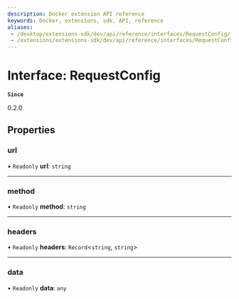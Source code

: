 ```yaml
---
description: Docker extension API reference
keywords: Docker, extensions, sdk, API, reference
aliases:
 - /desktop/extensions-sdk/dev/api/reference/interfaces/RequestConfig/
 - /extensions/extensions-sdk/dev/api/reference/interfaces/RequestConfig/
---
```


# Interface: RequestConfig

**`Since`**

0.2.0

## Properties

### url

• `Readonly` **url**: `string`

___

### method

• `Readonly` **method**: `string`

___

### headers

• `Readonly` **headers**: `Record`<`string`, `string`\>

___

### data

• `Readonly` **data**: `any`
